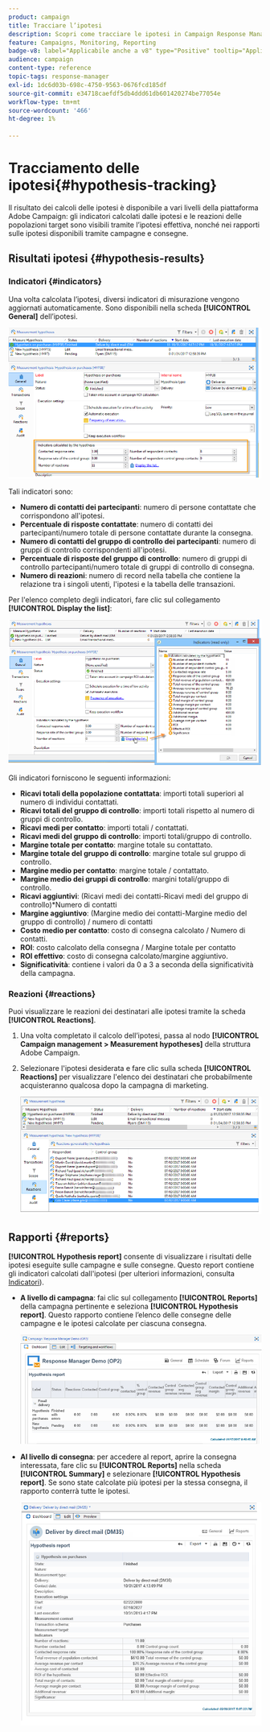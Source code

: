 ```yaml
---
product: campaign
title: Tracciare l’ipotesi
description: Scopri come tracciare le ipotesi in Campaign Response Manager
feature: Campaigns, Monitoring, Reporting
badge-v8: label="Applicabile anche a v8" type="Positive" tooltip="Applicabile anche a Campaign v8"
audience: campaign
content-type: reference
topic-tags: response-manager
exl-id: 1dc6d03b-698c-4750-9563-0676fcd185df
source-git-commit: e34718caefdf5db4ddd61db601420274be77054e
workflow-type: tm+mt
source-wordcount: '466'
ht-degree: 1%

---
```


# Tracciamento delle ipotesi{#hypothesis-tracking}



Il risultato dei calcoli delle ipotesi è disponibile a vari livelli della piattaforma Adobe Campaign: gli indicatori calcolati dalle ipotesi e le reazioni delle popolazioni target sono visibili tramite l’ipotesi effettiva, nonché nei rapporti sulle ipotesi disponibili tramite campagne e consegne.

## Risultati ipotesi {#hypothesis-results}

### Indicatori {#indicators}

Una volta calcolata l’ipotesi, diversi indicatori di misurazione vengono aggiornati automaticamente. Sono disponibili nella scheda **[!UICONTROL General]** dell’ipotesi.

![](assets/response_hypothesis_delivery_example_010.png)

Tali indicatori sono:

* **Numero di contatti dei partecipanti**: numero di persone contattate che corrispondono all&#39;ipotesi.
* **Percentuale di risposte contattate**: numero di contatti dei partecipanti/numero totale di persone contattate durante la consegna.
* **Numero di contatti del gruppo di controllo dei partecipanti**: numero di gruppi di controllo corrispondenti all&#39;ipotesi.
* **Percentuale di risposte del gruppo di controllo**: numero di gruppi di controllo partecipanti/numero totale di gruppi di controllo di consegna.
* **Numero di reazioni**: numero di record nella tabella che contiene la relazione tra i singoli utenti, l&#39;ipotesi e la tabella delle transazioni.

Per l&#39;elenco completo degli indicatori, fare clic sul collegamento **[!UICONTROL Display the list]**:

![](assets/response_hypothesis_indicators_002.png)

Gli indicatori forniscono le seguenti informazioni:

* **Ricavi totali della popolazione contattata**: importi totali superiori al numero di individui contattati.
* **Ricavi totali del gruppo di controllo**: importi totali rispetto al numero di gruppi di controllo.
* **Ricavi medi per contatto**: importi totali / contattati.
* **Ricavi medi del gruppo di controllo**: importi totali/gruppo di controllo.
* **Margine totale per contatto**: margine totale su contattato.
* **Margine totale del gruppo di controllo**: margine totale sul gruppo di controllo.
* **Margine medio per contatto**: margine totale / contattato.
* **Margine medio dei gruppi di controllo**: margini totali/gruppo di controllo.
* **Ricavi aggiuntivi**: (Ricavi medi dei contatti-Ricavi medi del gruppo di controllo)&#42;Numero di contatti
* **Margine aggiuntivo**: (Margine medio dei contatti-Margine medio del gruppo di controllo) / numero di contatti
* **Costo medio per contatto**: costo di consegna calcolato / Numero di contatti.
* **ROI**: costo calcolato della consegna / Margine totale per contatto
* **ROI effettivo**: costo di consegna calcolato/margine aggiuntivo.
* **Significatività**: contiene i valori da 0 a 3 a seconda della significatività della campagna.

### Reazioni {#reactions}

Puoi visualizzare le reazioni dei destinatari alle ipotesi tramite la scheda **[!UICONTROL Reactions]**.

1. Una volta completato il calcolo dell’ipotesi, passa al nodo **[!UICONTROL Campaign management > Measurement hypotheses]** della struttura Adobe Campaign.
1. Selezionare l&#39;ipotesi desiderata e fare clic sulla scheda **[!UICONTROL Reactions]** per visualizzare l&#39;elenco dei destinatari che probabilmente acquisteranno qualcosa dopo la campagna di marketing.

   ![](assets/response_hypothesis_reactions_001.png)

## Rapporti {#reports}

**[!UICONTROL Hypothesis report]** consente di visualizzare i risultati delle ipotesi eseguite sulle campagne e sulle consegne. Questo report contiene gli indicatori calcolati dall&#39;ipotesi (per ulteriori informazioni, consulta [Indicatori](#indicators)).

* **A livello di campagna**: fai clic sul collegamento **[!UICONTROL Reports]** della campagna pertinente e seleziona **[!UICONTROL Hypothesis report]**. Questo rapporto contiene l’elenco delle consegne delle campagne e le ipotesi calcolate per ciascuna consegna.

  ![](assets/response_hypothesis_campaign_report_001.png)

* **Al livello di consegna**: per accedere al report, aprire la consegna interessata, fare clic su **[!UICONTROL Reports]** nella scheda **[!UICONTROL Summary]** e selezionare **[!UICONTROL Hypothesis report]**. Se sono state calcolate più ipotesi per la stessa consegna, il rapporto conterrà tutte le ipotesi.

  ![](assets/response_hypothesis_delivery_report_001.png)
